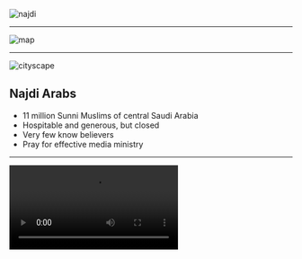 ![najdi](https://res.cloudinary.com/kiekies/image/upload/v1758476338/prayer/w7prllc4mixpqttfntzv.jpg)

---

![map](https://upload.wikimedia.org/wikipedia/commons/4/47/Saudi_Arabia_%28orthographic_projection%29.svg)

---

![cityscape](https://res.cloudinary.com/kiekies/image/upload/v1758476096/prayer/fjat420bf1l5kx235whc.jpg)

## Najdi Arabs

- 11 million Sunni Muslims of central Saudi Arabia
- Hospitable and generous, but closed
- Very few know believers
- Pray for effective media ministry

---

![](https://storage.googleapis.com/prayer-videos/peoples/saudi-arabs.mp4)
